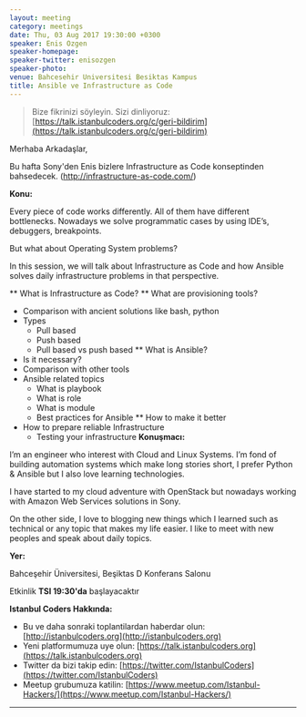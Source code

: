 ```yaml
---
layout: meeting
category: meetings
date: Thu, 03 Aug 2017 19:30:00 +0300
speaker: Enis Ozgen
speaker-homepage:
speaker-twitter: enisozgen
speaker-photo:
venue: Bahcesehir Universitesi Besiktas Kampus
title: Ansible ve Infrastructure as Code
---
```


> Bize fikrinizi söyleyin. Sizi dinliyoruz: [https://talk.istanbulcoders.org/c/geri-bildirim](https://talk.istanbulcoders.org/c/geri-bildirim)

Merhaba Arkadaşlar,

Bu hafta Sony'den Enis bizlere Infrastructure as Code konseptinden bahsedecek. (http://infrastructure-as-code.com/)

**Konu:**

Every piece of code works differently. All of them have different bottlenecks. Nowadays we solve programmatic cases by using IDE’s, debuggers, breakpoints.

But what about Operating System problems?

In this session, we will talk about Infrastructure as Code and how Ansible solves daily infrastructure problems  in that perspective.

** What is Infrastructure as Code?
** What are provisioning tools?
  - Comparison with ancient solutions like bash, python
  - Types
    - Pull based
    - Push based
    - Pull based vs push based
** What is Ansible?
   - Is it necessary?
   - Comparison with other tools
   - Ansible related topics
     - What is playbook
     - What is role
     - What is module
     - Best practices for Ansible
** How to make it better
   - How to prepare reliable Infrastructure
     - Testing your infrastructure
**Konuşmacı:**

I’m an engineer who interest with Cloud and Linux Systems. I’m fond of building automation systems which make long stories short, I prefer Python & Ansible but I also love learning technologies.

I have started to my cloud adventure with OpenStack but nowadays working with Amazon Web Services solutions in Sony.

On the other side, I love to blogging new things which I learned such as technical or any topic that makes my life easier. I like to meet with new peoples and speak about daily topics.

**Yer:**

Bahceşehir Üniversitesi, Beşiktas D Konferans Salonu

Etkinlik __TSI 19:30'da__ başlayacaktır


**Istanbul Coders Hakkında:**

- Bu ve daha sonraki toplantilardan haberdar olun: [http://istanbulcoders.org](http://istanbulcoders.org)
- Yeni platformumuza uye olun: [https://talk.istanbulcoders.org](https://talk.istanbulcoders.org)
- Twitter da bizi takip edin: [https://twitter.com/IstanbulCoders](https://twitter.com/IstanbulCoders)
- Meetup grubumuza katilin: [https://www.meetup.com/Istanbul-Hackers/](https://www.meetup.com/Istanbul-Hackers/)

----
